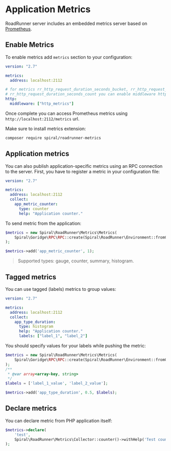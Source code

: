 # Application Metrics

RoadRunner server includes an embedded metrics server based on [Prometheus](https://prometheus.io/).

## Enable Metrics

To enable metrics add `metrics` section to your configuration:

```yaml
version: "2.7"

metrics:
  address: localhost:2112

# for metrics rr_http_request_duration_seconds_bucket, rr_http_request_duration_seconds_sum,
# rr_http_request_duration_seconds_count you can enable middleware http_metrics
http:
  middleware: ["http_metrics"]    
```

Once complete you can access Prometheus metrics using `http://localhost:2112/metrics` url.

Make sure to install metrics extension:

```bash
composer require spiral/roadrunner-metrics
```

## Application metrics

You can also publish application-specific metrics using an RPC connection to the server. First, you have to register a metric in your
configuration file:

```yaml
version: "2.7"

metrics:
  address: localhost:2112
  collect:
    app_metric_counter:
      type: counter
      help: "Application counter."
```

To send metric from the application:

```php
$metrics = new Spiral\RoadRunner\Metrics\Metrics(
    Spiral\Goridge\RPC\RPC::create(Spiral\RoadRunner\Environment::fromGlobals()->getRPCAddress())
);

$metrics->add('app_metric_counter', 1);
```

> Supported types: gauge, counter, summary, histogram.

## Tagged metrics

You can use tagged (labels) metrics to group values:

```yaml
version: "2.7"

metrics:
  address: localhost:2112
  collect:
    app_type_duration:
      type: histogram
      help: "Application counter."
      labels: ["label_1", "label_2"]
```

You should specify values for your labels while pushing the metric:

```php
$metrics = new Spiral\RoadRunner\Metrics\Metrics(
    Spiral\Goridge\RPC\RPC::create(Spiral\RoadRunner\Environment::fromGlobals()->getRPCAddress())
);
/**
 * @var array<array-key, string>
 */
$labels = ['label_1_value', 'label_2_value'];

$metrics->add('app_type_duration', 0.5, $labels);
```

## Declare metrics

You can declare metric from PHP application itself:

```php
$metrics->declare(
    'test',
    Spiral\RoadRunner\Metrics\Collector::counter()->withHelp('Test counter')
);
```
